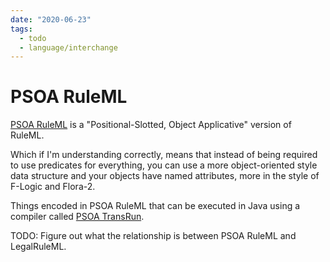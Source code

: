 ```yaml
---
date: "2020-06-23"
tags:
  - todo
  - language/interchange
---
```


# PSOA RuleML

[PSOA RuleML](https://github.com/RuleML/psoa-ruleml) is a "Positional-Slotted, Object Applicative" version of RuleML.

Which if I'm understanding correctly, means that instead of being required to use
predicates for everything, you can use a more object-oriented style data structure
and your objects have named attributes, more in the style of F-Logic and Flora-2.

Things encoded in PSOA RuleML that can be executed in Java using a compiler called
[PSOA TransRun](https://wiki.ruleml.org/index.php/PSOATransRun_Development_Tutorial).

TODO: Figure out what the relationship is between PSOA RuleML and LegalRuleML.
